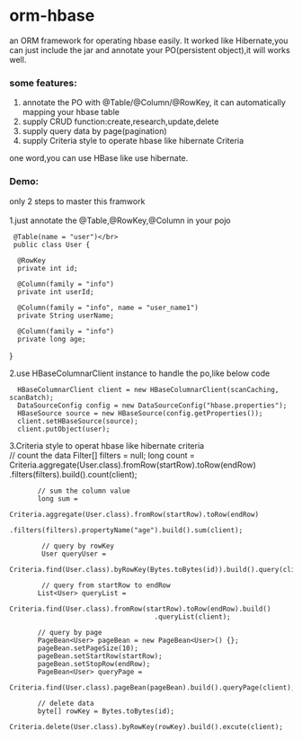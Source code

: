 # orm-hbase
an ORM framework for operating hbase easily. It worked like Hibernate,you can just include the jar and annotate your PO(persistent object),it will works well.</br>

### some features:
1. annotate the PO with @Table/@Column/@RowKey, it can automatically mapping your hbase table
2. supply CRUD function:create,research,update,delete
3. supply query data by page(pagination)
4. supply Criteria style to operate hbase like hibernate Criteria

one word,you can use HBase like use hibernate.


### Demo:
only 2 steps to master this framwork</br></br>
1.just annotate the @Table,@RowKey,@Column in your pojo</br>

     @Table(name = "user")</br>
     public class User {
  
      @RowKey
      private int id;
  
      @Column(family = "info")
      private int userId;
  
      @Column(family = "info", name = "user_name1")
      private String userName;
  
      @Column(family = "info")
      private long age;
  }

2.use HBaseColumnarClient instance to handle the po,like below code</br>

      HBaseColumnarClient client = new HBaseColumnarClient(scanCaching, scanBatch);
      DataSourceConfig config = new DataSourceConfig("hbase.properties");
      HBaseSource source = new HBaseSource(config.getProperties());
      client.setHBaseSource(source);
      client.putObject(user);

3.Criteria style to operat hbase like hibernate criteria </br>
           // count the data
           Filter[] filters = null;
           long count =
                        Criteria.aggregate(User.class).fromRow(startRow).toRow(endRow)
                                        .filters(filters).build().count(client);
                                        
           // sum the column value
           long sum =
                        Criteria.aggregate(User.class).fromRow(startRow).toRow(endRow)
                                        .filters(filters).propertyName("age").build().sum(client);
                                        
            // query by rowKey
            User queryUser =
                        Criteria.find(User.class).byRowKey(Bytes.toBytes(id)).build().query(client);
                        
            // query from startRow to endRow
           List<User> queryList =
                        Criteria.find(User.class).fromRow(startRow).toRow(endRow).build()
                                        .queryList(client);
                                        
           // query by page
           PageBean<User> pageBean = new PageBean<User>() {};
           pageBean.setPageSize(10);
           pageBean.setStartRow(startRow);
           pageBean.setStopRow(endRow);
           PageBean<User> queryPage =
                        Criteria.find(User.class).pageBean(pageBean).build().queryPage(client);
                        
           // delete data
           byte[] rowKey = Bytes.toBytes(id);
           Criteria.delete(User.class).byRowKey(rowKey).build().excute(client); 
